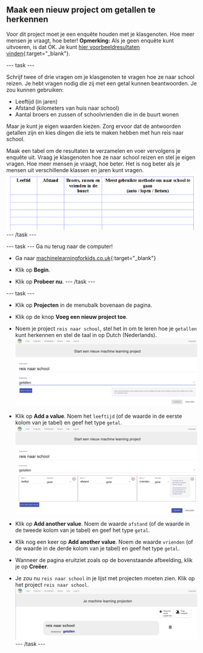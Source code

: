## Maak een nieuw project om getallen te herkennen

Voor dit project moet je een enquête houden met je klasgenoten. Hoe meer mensen je vraagt, hoe beter! **Opmerking:** Als je geen enquête kunt uitvoeren, is dat OK. Je kunt [hier voorbeeldresultaten vinden](https://github.com/raspberrypilearning/journey-to-school/en/resources){:target="_blank"}.

--- task ---

Schrijf twee of drie vragen om je klasgenoten te vragen hoe ze naar school reizen. Je hebt vragen nodig die zij met een getal kunnen beantwoorden. Je zou kunnen gebruiken:
+ Leeftijd (in jaren)
+ Afstand (kilometers van huis naar school)
+ Aantal broers en zussen of schoolvrienden die in de buurt wonen

Maar je kunt je eigen waarden kiezen. Zorg ervoor dat de antwoorden getallen zijn en kies dingen die iets te maken hebben met hun reis naar school.

Maak een tabel om de resultaten te verzamelen en voer vervolgens je enquête uit. Vraag je klasgenoten hoe ze naar school reizen en stel je eigen vragen. Hoe meer mensen je vraagt, hoe beter. Het is nog beter als je mensen uit verschillende klassen en jaren kunt vragen. ![An example of a survey sheet](images/survey-sheet.png) --- /task ---

--- task --- Ga nu terug naar de computer!

+ Ga naar [machinelearningforkids.co.uk](https://machinelearningforkids.co.uk/){:target="_blank"}

+ Klik op **Begin**.

+ Klik op **Probeer nu**. --- /task ---

--- task ---
+ Klik op **Projecten** in de menubalk bovenaan de pagina.

+ Klik op de knop **Voeg een nieuw project toe**.

+ Noem je project `reis naar school`, stel het in om te leren hoe je `getallen` kunt herkennen en stel de taal in op Dutch (Nederlands). ![Pagina voor maak een project](images/create.png)

+ Klik op **Add a value**. Noem het `leeftijd` (of de waarde in de eerste kolom van je tabel) en geef het type `getal`. ![Waarden toevoegen](images/add-value.png)

+ Klik op **Add another value**. Noem de waarde `afstand` (of de waarde in de tweede kolom van je tabel) en geef het type `getal`.

+ Klik nog een keer op **Add another value**. Noem de waarde `vrienden` (of de waarde in de derde kolom van je tabel) en geef het type `getal`.

+ Wanneer de pagina eruitziet zoals op de bovenstaande afbeelding, klik je op **Creëer**.

+ Je zou nu `reis naar school` in je lijst met projecten moeten zien. Klik op het project `reis naar school`. ![List of projects containing one entry: journey to school](images/list-of-projects.png) --- /task ---

